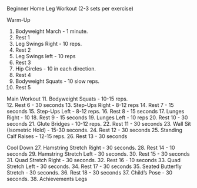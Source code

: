 Beginner Home Leg Workout (2-3 sets per exercise)

Warm-Up
1. Bodyweight March - 1 minute.
2. Rest 1   
3. Leg Swings Right - 10 reps.
4. Rest 2
5. Leg Swings left - 10 reps
6. Rest 3
7. Hip Circles - 10 in each direction.
8. Rest 4
9. Bodyweight Squats - 10 slow reps.
10. Rest 5

Main Workout
11. Bodyweight Squats - 10-15 reps.  
12. Rest 6 - 30 seconds
13. Step-Ups Right - 8-12 reps 
14. Rest 7 - 15 seconds 
15. Step-Ups Left - 8-12 reps.
16. Rest 8 - 15 seconds
17. Lunges Right - 10
18. Rest 9 - 15 seconds
19. Lunges Left - 10 reps
20. Rest 10 - 30 seconds
21. Glute Bridges - 10-12 reps.
22. Rest 11 - 30 seconds
23. Wall Sit (Isometric Hold) - 15-30 seconds.
24. Rest 12 - 30 seconds
25. Standing Calf Raises - 12-15 reps.
26. Rest 13 - 30 seconds

Cool Down
27. Hamstring Stretch Right - 30 seconds.
28. Rest 14 - 10 seconds
29. Hamstring Stretch Left - 30 seconds.
30. Rest 15 - 30 seconds
31. Quad Stretch Right - 30 seconds.
32. Rest 16 - 10 seconds
33. Quad Stretch Left - 30 seconds.
34. Rest 17 - 30 seconds
35. Seated Butterfly Stretch - 30 seconds.
36. Rest 18 - 30 seconds
37. Child’s Pose - 30 seconds.
38. Achievements Legs